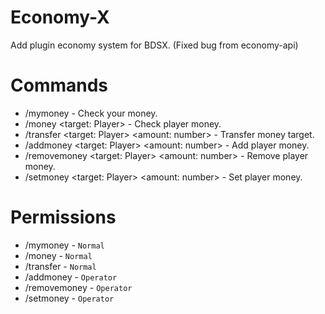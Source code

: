 # Economy-X
Add plugin economy system for BDSX. (Fixed bug from economy-api)

# Commands
* /mymoney - Check your money.
* /money <target: Player> - Check player money.
* /transfer <target: Player> <amount: number> - Transfer money target.
* /addmoney <target: Player> <amount: number> - Add player money.
* /removemoney <target: Player> <amount: number> - Remove player money.
* /setmoney <target: Player> <amount: number> - Set player money.

# Permissions
* /mymoney - ```Normal```
* /money - ```Normal```
* /transfer - ```Normal```
* /addmoney - ```Operator```
* /removemoney - ```Operator```
* /setmoney - ```Operator```
